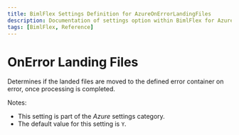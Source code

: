 ```yaml
---
title: BimlFlex Settings Definition for AzureOnErrorLandingFiles
description: Documentation of settings option within BimlFlex for AzureOnErrorLandingFiles
tags: [BimlFlex, Reference]
---
```


# OnError Landing Files

Determines if the landed files are moved to the defined error container on error, once processing is completed.

Notes:

* This setting is part of the *Azure* settings category.
* The default value for this setting is `Y`.
